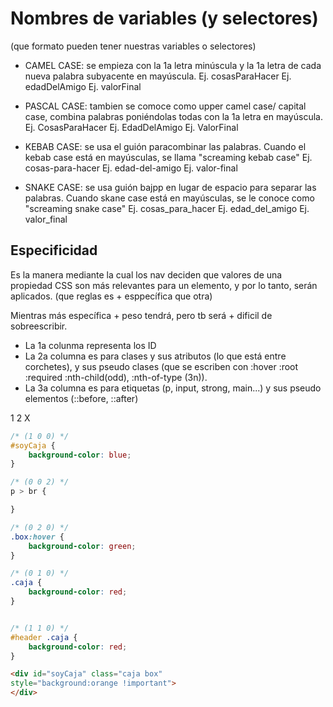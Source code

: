 
# Nombres de variables (y selectores)
(que formato pueden tener nuestras variables o selectores)

<!-- - UPPERCASE: mayúsculas
- lowercase: todo en minúsculas
- title case: la 1a letra de cada palabra en mayúscula  -->


- CAMEL CASE: se empieza con la 1a letra minúscula y la 1a letra de cada nueva palabra subyacente en mayúscula. 
Ej. cosasParaHacer
Ej. edadDelAmigo
Ej. valorFinal


- PASCAL CASE: tambien se comoce como upper camel case/ capital case, combina palabras poniéndolas todas con la 1a letra en mayúscula.
Ej. CosasParaHacer
Ej. EdadDelAmigo
Ej. ValorFinal


- KEBAB CASE: se usa el guión paracombinar las palabras. Cuando el kebab case está en mayúsculas, se llama "screaming kebab case"
Ej. cosas-para-hacer
Ej. edad-del-amigo
Ej. valor-final

- SNAKE CASE: se usa guión bajpp en lugar de espacio para separar las palabras. Cuando skane case está en mayúsculas, se le conoce como "screaming snake case"
Ej. cosas_para_hacer
Ej. edad_del_amigo
Ej. valor_final



## Especificidad 
Es la manera mediante la cual los nav deciden que valores de una propiedad CSS son más relevantes para un elemento, y por lo tanto, serán aplicados. (que reglas es + esppecífica que otra)

Mientras más específica + peso tendrá, pero tb será + dificil de sobreescribir. 

- La 1a colunma representa los ID
- La 2a columna es para clases y sus atributos (lo que está entre corchetes), y sus pseudo clases (que se escriben con :hover :root :required :nth-child(odd), :nth-of-type (3n)).
- La 3a columna es para etiquetas (p, input, strong, main...) y sus pseudo elementos (::before, ::after)


1   2   X



```css
/* (1 0 0) */
#soyCaja {
    background-color: blue;
}

/* (0 0 2) */
p > br {

}

/* (0 2 0) */
.box:hover {
    background-color: green;
}

/* (0 1 0) */
.caja {
    background-color: red;
}


/* (1 1 0) */
#header .caja {
    background-color: red;
}

```



```html
<div id="soyCaja" class="caja box"
style="background:orange !important">
</div>
```

<!-- los ID tienen mayor importancia que las clases, asi que da igual si lo pongo en el medio, al principio o al final, el orden deja de tener importancia y pasa a ser import. la especificidad del ID.
(es mucho más específico que las cajas) -->